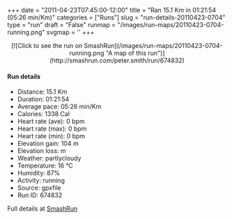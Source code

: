 +++
date = "2011-04-23T07:45:00-12:00"
title = "Ran 15.1 Km in 01:21:54 (05:26 min/Km)"
categories = ["Runs"]
slug = "run-details-20110423-0704"
type = "run"
draft = "False"
runmap = "/images/run-maps/20110423-0704-running.png"
svgmap = '<polyline points="93 10, 94 9, 92 8, 88 9, 84 13, 82 23, 78 31, 72 53, 60 85, 56 100, 42 90, 39 84, 22 76, 19 69, 2 58, 2 56, 22 38, 23 26, 37 24, 58 26, 65 25, 69 23, 80 15, 83 12, 81 7, 80 5, 83 3, 85 2, 86 2, 90 1, 92 0, 97 2, 97 3, 97 4, 96 6, 96 7">'
+++



<!--more-->

<center>
[![Click to see the run on SmashRun](/images/run-maps/20110423-0704-running.png "A map of this run")](http://smashrun.com/peter.smith/run/674832)
</center>

#### Run details

* Distance: 15.1 Km
* Duration: 01:21:54
* Average pace: 05:26 min/Km
* Calories: 1338 Cal
* Heart rate (ave): 0 bpm
* Heart rate (max): 0 bpm
* Heart rate (min): 0 bpm
* Elevation gain: 104 m
* Elevation loss:  m
* Weather: partlycloudy
* Temperature: 16 &deg;C
* Humidity: 87%
* Activity: running
* Source: gpxfile
* Run ID: 674832

Full details at [SmashRun](http://smashrun.com/peter.smith/run/674832)
